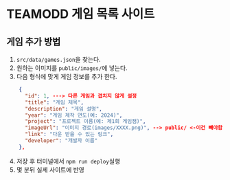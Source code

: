 # TEAMODD 게임 목록 사이트

## 게임 추가 방법

1. `src/data/games.json`을 찾는다.
2. 원하는 이미지를 `public/images/`에 넣는다.
3. 다음 형식에 맞게 게임 정보를 추가 한다.

```json
    {
      "id": 1, ---> 다른 게임과 겹치지 않게 설정
      "title": "게임 제목",
      "description": "게임 설명",
      "year": "게임 제작 연도(예: 2024)",
      "project": "프로젝트 이름(예: 제1회 게임잼)",
      "imageUrl": "이미지 경로(images/XXXX.png)", --> public/ <-이건 빼야함!
      "link": "다운 받을 수 있는 링크",
      "developer": "개발자 이름"
    },
```

4. 저장 후 터미널에서 `npm run deploy`실행
5. 몇 분뒤 실제 사이트에 반영
